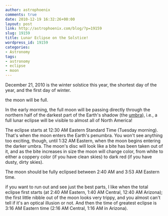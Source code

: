 ```yaml
---
author: astrophoenix
comments: true
date: 2010-12-19 16:32:26+00:00
layout: post
link: http://astrophoenix.com/blog/?p=19159
slug: 19159
title: Lunar Eclipse on the Solstice!
wordpress_id: 19159
categories:
- Astronomy
tags:
- astronomy
- eclipse
- moon
---
```


December 21, 2010 is the winter solstice this year, the shortest day of the year, and the first day of winter.

the moon will be full.

In the early morning, the full moon will be passing directly through the northern half of the darkest part of the Earth's shadow (the [umbra](http://en.wikipedia.org/wiki/Umbra)), i.e., a full lunar eclipse will be visible to almost all of North America!

The eclipse starts at 12:30 AM Eastern Standard Time (Tuesday morning). That's when the moon enters the Earth's penumbra. You won't see anything too exciting, though, until 1:32 AM Eastern, when the moon begins entering the darker umbra. The moon's disc will look like a bite has been taken out of it, and as the bite increases in size the moon will change color, from white to either a coppery color (if you have clean skies) to dark red (if you have dusty, dirty skies). 

The moon should be fully eclipsed between 2:40 AM and 3:53 AM Eastern time.

if you want to run out and see just the best parts, I like when the total eclipse first starts (at 2:40 AM Eastern, 1:40 AM Central, 12:40 AM Arizona); the first little nibble out of the moon looks very trippy, and you almost can't tell if it's an optical illusion or not. And then the time of greatest eclipse is 3:16 AM Eastern time (2:16 AM Central, 1:16 AM in Arizona).
